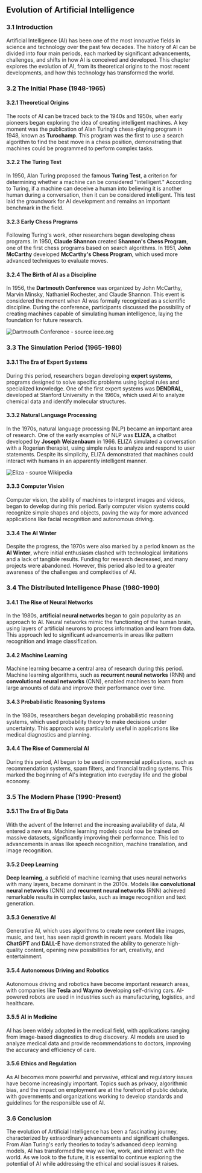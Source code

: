 ## **Evolution of Artificial Intelligence**

### **3.1 Introduction**

Artificial Intelligence (AI) has been one of the most innovative fields in science and technology over the past few decades. The history of AI can be divided into four main periods, each marked by significant advancements, challenges, and shifts in how AI is conceived and developed. This chapter explores the evolution of AI, from its theoretical origins to the most recent developments, and how this technology has transformed the world.

### **3.2 The Initial Phase (1948-1965)**

#### **3.2.1 Theoretical Origins**

The roots of AI can be traced back to the 1940s and 1950s, when early pioneers began exploring the idea of creating intelligent machines. A key moment was the publication of Alan Turing's chess-playing program in 1948, known as **Turochamp**. This program was the first to use a search algorithm to find the best move in a chess position, demonstrating that machines could be programmed to perform complex tasks.

#### **3.2.2 The Turing Test**

In 1950, Alan Turing proposed the famous **Turing Test**, a criterion for determining whether a machine can be considered "intelligent." According to Turing, if a machine can deceive a human into believing it is another human during a conversation, then it can be considered intelligent. This test laid the groundwork for AI development and remains an important benchmark in the field.

#### **3.2.3 Early Chess Programs**

Following Turing's work, other researchers began developing chess programs. In 1950, **Claude Shannon** created **Shannon's Chess Program**, one of the first chess programs based on search algorithms. In 1951, **John McCarthy** developed **McCarthy's Chess Program**, which used more advanced techniques to evaluate moves.

#### **3.2.4 The Birth of AI as a Discipline**

In 1956, the **Dartmouth Conference** was organized by John McCarthy, Marvin Minsky, Nathaniel Rochester, and Claude Shannon. This event is considered the moment when AI was formally recognized as a scientific discipline. During the conference, participants discussed the possibility of creating machines capable of simulating human intelligence, laying the foundation for future research.

![Dartmouth Conference - source ieee.org](ConferenzaDiDartmouth.webp)

### **3.3 The Simulation Period (1965-1980)**

#### **3.3.1 The Era of Expert Systems**

During this period, researchers began developing **expert systems**, programs designed to solve specific problems using logical rules and specialized knowledge. One of the first expert systems was **DENDRAL**, developed at Stanford University in the 1960s, which used AI to analyze chemical data and identify molecular structures.

#### **3.3.2 Natural Language Processing**

In the 1970s, natural language processing (NLP) became an important area of research. One of the early examples of NLP was **ELIZA**, a chatbot developed by **Joseph Weizenbaum** in 1966. ELIZA simulated a conversation with a Rogerian therapist, using simple rules to analyze and respond to user statements. Despite its simplicity, ELIZA demonstrated that machines could interact with humans in an apparently intelligent manner.

![Eliza - source Wikipedia](eliza.png)

#### **3.3.3 Computer Vision**

Computer vision, the ability of machines to interpret images and videos, began to develop during this period. Early computer vision systems could recognize simple shapes and objects, paving the way for more advanced applications like facial recognition and autonomous driving.

#### **3.3.4 The AI Winter**

Despite the progress, the 1970s were also marked by a period known as the **AI Winter**, where initial enthusiasm clashed with technological limitations and a lack of tangible results. Funding for research decreased, and many projects were abandoned. However, this period also led to a greater awareness of the challenges and complexities of AI.

### **3.4 The Distributed Intelligence Phase (1980-1990)**

#### **3.4.1 The Rise of Neural Networks**

In the 1980s, **artificial neural networks** began to gain popularity as an approach to AI. Neural networks mimic the functioning of the human brain, using layers of artificial neurons to process information and learn from data. This approach led to significant advancements in areas like pattern recognition and image classification.

#### **3.4.2 Machine Learning**

Machine learning became a central area of research during this period. Machine learning algorithms, such as **recurrent neural networks** (RNN) and **convolutional neural networks** (CNN), enabled machines to learn from large amounts of data and improve their performance over time.

#### **3.4.3 Probabilistic Reasoning Systems**

In the 1980s, researchers began developing probabilistic reasoning systems, which used probability theory to make decisions under uncertainty. This approach was particularly useful in applications like medical diagnostics and planning.

#### **3.4.4 The Rise of Commercial AI**

During this period, AI began to be used in commercial applications, such as recommendation systems, spam filters, and financial trading systems. This marked the beginning of AI's integration into everyday life and the global economy.

### **3.5 The Modern Phase (1990-Present)**

#### **3.5.1 The Era of Big Data**

With the advent of the Internet and the increasing availability of data, AI entered a new era. Machine learning models could now be trained on massive datasets, significantly improving their performance. This led to advancements in areas like speech recognition, machine translation, and image recognition.

#### **3.5.2 Deep Learning**

**Deep learning**, a subfield of machine learning that uses neural networks with many layers, became dominant in the 2010s. Models like **convolutional neural networks** (CNN) and **recurrent neural networks** (RNN) achieved remarkable results in complex tasks, such as image recognition and text generation.

#### **3.5.3 Generative AI**

Generative AI, which uses algorithms to create new content like images, music, and text, has seen rapid growth in recent years. Models like **ChatGPT** and **DALL-E** have demonstrated the ability to generate high-quality content, opening new possibilities for art, creativity, and entertainment.

#### **3.5.4 Autonomous Driving and Robotics**

Autonomous driving and robotics have become important research areas, with companies like **Tesla** and **Waymo** developing self-driving cars. AI-powered robots are used in industries such as manufacturing, logistics, and healthcare.

#### **3.5.5 AI in Medicine**

AI has been widely adopted in the medical field, with applications ranging from image-based diagnostics to drug discovery. AI models are used to analyze medical data and provide recommendations to doctors, improving the accuracy and efficiency of care.

#### **3.5.6 Ethics and Regulation**

As AI becomes more powerful and pervasive, ethical and regulatory issues have become increasingly important. Topics such as privacy, algorithmic bias, and the impact on employment are at the forefront of public debate, with governments and organizations working to develop standards and guidelines for the responsible use of AI.

### **3.6 Conclusion**

The evolution of Artificial Intelligence has been a fascinating journey, characterized by extraordinary advancements and significant challenges. From Alan Turing's early theories to today's advanced deep learning models, AI has transformed the way we live, work, and interact with the world. As we look to the future, it is essential to continue exploring the potential of AI while addressing the ethical and social issues it raises.